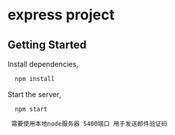 # express project

## Getting Started

Install dependencies,

```bash
  npm install
```

Start the server,

```bash
  npm start
```

```bash
 需要使用本地node服务器 5400端口 用于发送邮件验证码
```
